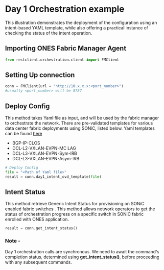# Day 1 Orchestration example

This illustration demonstrates the deployment of the configuration using an intent-based YAML template, while also offering a practical instance of checking the status of the intent operation.

## Importing ONES Fabric Manager Agent

```py
from restclient.orchestration.client import FMClient
```

## Setting Up connection
```py
conn = FMClient(url = "http://10.x.x.x:<port_number>") 
#usually <port_number> will be 8787
```

## Deploy Config 
This method takes Yaml file as input, and will be used by the fabric manager to orchestrate the network. There are pre-validated templates for various data center fabric deployments using SONiC, listed below. Yaml templates can be found [here](https://github.com/AvizNetworks/ones-pyapi/tree/master/examples/day1fm/yaml-templates)

- BGP-IP-CLOS
- DCL-L2-VXLAN-EVPN-MC LAG
- DCL-L3-VXLAN-EVPN-Sym-IRB
- DCL-L3-VXLAN-EVPN-Asym-IRB



```py
# Deploy Config
file = "<Path of Yaml file>"
result = conn.day1_intent_ovd_template(file)
```

## Intent Status
This method retrieve Generic Intent Status for provisioning on SONiC enabled fabric switches . This method allows network  operators  to  get the status of orchestration progress on a specific switch in SONiC fabric  enrolled with ONES application.
```py
result = conn.get_intent_status()
```

### Note - 
Day 1 orchestration calls are synchronous. We need to await the command's completion status, determined using **get_intent_status()**, before proceeding with any subsequent commands.
